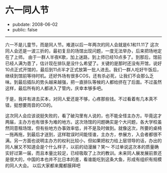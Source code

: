 # 六一同人节

- pubdate: 2008-06-02
- public: false

--------------------------


六一不是儿童节，而是同人节。难道以后一年两次的同人会就是6.1和11.11了
这次同人会还是一波三折的，最初复旦的场馆出现问题，一度无法举办，后来把场地定在了上师。
由于一群人半夜K歌，加上迷路，到上师已经10点多了。到那后，馆前已经人满为患了，估计现在排队是没什么希望了。关键的是那时还没有开馆，说好10点正式开馆的，最后到11点半才正式放第一批人进去。我们一群人吃好午饭后，继续到馆前等待时机。还好外场有很多COS，还有杀必死，让我们不会那么乏味。到最后插队的势头越来越强，把一直排队等候的人都给挤在了后面。不过虽然这样，最后所有的人都进入了管内，庆幸本够多吧。

于是，我并有进去买本，对同人爱还是不够，心疼那些钱。不过看着有几本真不错，挺想要雨音的CD的。

这次同人会应该说挺失败的，看了破沟里有人说的，也不能全怪主办方。毕竟这才两届，主办方也有很多为难的地方。这次场馆的问题确实是个大问题，各大学校虽然同意租场馆，但有些地方办事效率低，并不是及时做到。就像这次，所要的桌椅一拖再拖，到最后才送到，这样耽误时间能怪谁，主办方，参展方，入会者都很不满。另一方面也说明主办方的权利比较小，但如果把权力给上层领导的话，办出的同人展又不知道会是个什么样子，以前的动漫展？笑～
不过单说这次本的质量确实好过第一届，而且本量比较足，已经吸取了上次的教训。未来同人展发展前景还是很大的，中国的本也并不比日本的差，看谁能吃到这条大鱼，形成有组织有规模的同人大会。
以后大家都来魔都膜拜吧
